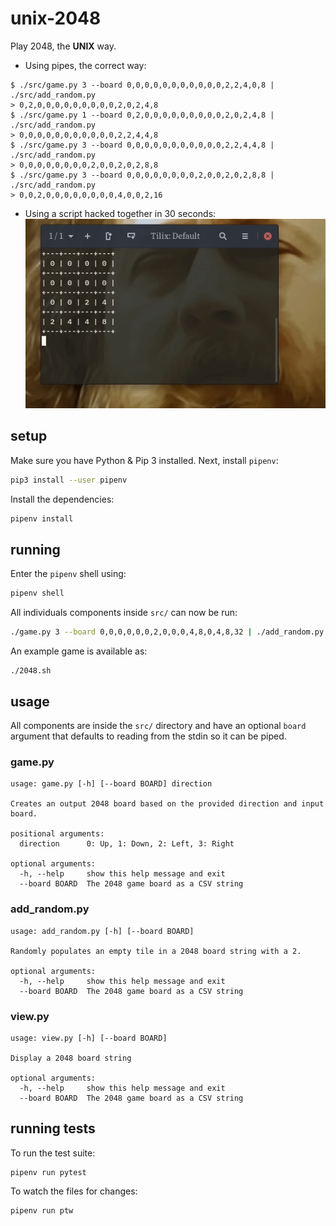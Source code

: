 # unix-2048
Play 2048, the **UNIX** way.

- Using pipes, the correct way:
```
$ ./src/game.py 3 --board 0,0,0,0,0,0,0,0,0,0,0,2,2,4,0,8 | ./src/add_random.py
> 0,2,0,0,0,0,0,0,0,0,0,2,0,2,4,8
$ ./src/game.py 1 --board 0,2,0,0,0,0,0,0,0,0,0,2,0,2,4,8 | ./src/add_random.py
> 0,0,0,0,0,0,0,0,0,0,0,2,2,4,4,8
$ ./src/game.py 3 --board 0,0,0,0,0,0,0,0,0,0,0,2,2,4,4,8 | ./src/add_random.py
> 0,0,0,0,0,0,0,0,2,0,0,2,0,2,8,8
$ ./src/game.py 3 --board 0,0,0,0,0,0,0,0,2,0,0,2,0,2,8,8 | ./src/add_random.py
> 0,0,2,0,0,0,0,0,0,0,0,4,0,0,2,16
```
- Using a script hacked together in 30 seconds:
![demo of 2048.sh](./2048.gif)

## setup
Make sure you have Python & Pip 3 installed. Next, install `pipenv`:
```sh
pip3 install --user pipenv
```
Install the dependencies:
```sh
pipenv install
```

## running
Enter the `pipenv` shell using:
```sh
pipenv shell
```
All individuals components inside `src/` can now be run:
```sh
./game.py 3 --board 0,0,0,0,0,0,2,0,0,0,4,8,0,4,8,32 | ./add_random.py | ./view.py
```
An example game is available as:
```
./2048.sh
```

## usage
All components are inside the `src/` directory and have an optional `board` argument that defaults to reading from the stdin so it can be piped.

### game.py
```
usage: game.py [-h] [--board BOARD] direction

Creates an output 2048 board based on the provided direction and input board.

positional arguments:
  direction      0: Up, 1: Down, 2: Left, 3: Right

optional arguments:
  -h, --help     show this help message and exit
  --board BOARD  The 2048 game board as a CSV string
```

### add_random.py
```
usage: add_random.py [-h] [--board BOARD]

Randomly populates an empty tile in a 2048 board string with a 2.

optional arguments:
  -h, --help     show this help message and exit
  --board BOARD  The 2048 game board as a CSV string
```

### view.py
```
usage: view.py [-h] [--board BOARD]

Display a 2048 board string

optional arguments:
  -h, --help     show this help message and exit
  --board BOARD  The 2048 game board as a CSV string
```

## running tests
To run the test suite:
```
pipenv run pytest
```
To watch the files for changes:
```
pipenv run ptw
```

